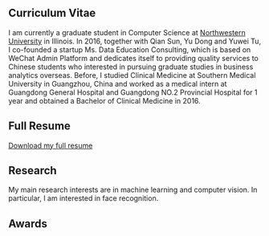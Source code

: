 ## Curriculum Vitae

I am currently a graduate student in Computer Science at [Northwestern University](http://www.northwestern.edu/) in Illinois. In 2016, together with Qian Sun, Yu Dong and Yuwei Tu, I co-founded a startup Ms. Data Education Consulting, which is based on WeChat Admin Platform and dedicates itself to providing quality services to Chinese students who interested in pursuing graduate studies in business analytics overseas. Before, I studied Clinical Medicine at Southern Medical University in Guangzhou, China and worked as a medical intern at Guangdong General Hospital and Guangdong NO.2 Provincial Hospital for 1 year and obtained a Bachelor of Clinical Medicine in 2016. 

## Full Resume
[Download my full resume]("cv_version_3.1+QR.pdf")

## Research
My main research interests are in machine learning and computer vision. In particular, I am interested in face recognition.

## Awards
